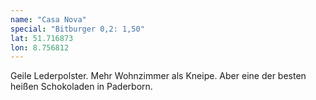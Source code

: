 ```yaml
---
name: "Casa Nova"
special: "Bitburger 0,2: 1,50"
lat: 51.716873
lon: 8.756812
---
```

Geile Lederpolster. Mehr Wohnzimmer als Kneipe. Aber eine der besten heißen Schokoladen in Paderborn.
